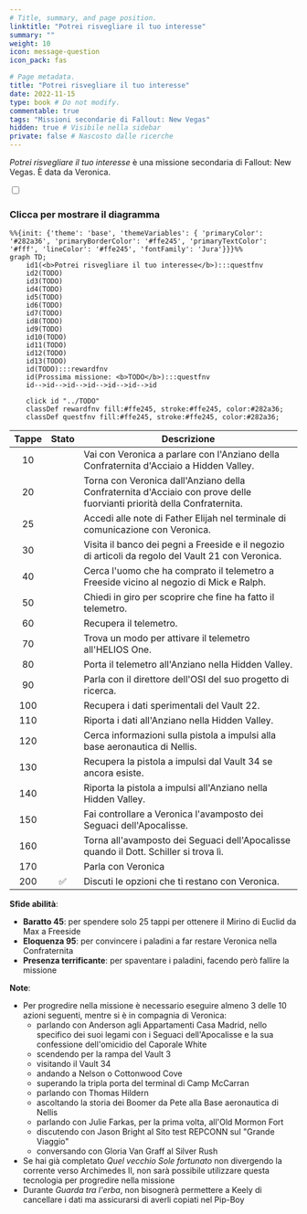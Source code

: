 ```yaml
---
# Title, summary, and page position.
linktitle: "Potrei risvegliare il tuo interesse"
summary: ""
weight: 10
icon: message-question
icon_pack: fas

# Page metadata.
title: "Potrei risvegliare il tuo interesse"
date: 2022-11-15
type: book # Do not modify.
commentable: true
tags: "Missioni secondarie di Fallout: New Vegas"
hidden: true # Visibile nella sidebar
private: false # Nascosto dalle ricerche
---
```


<div class="fnv">


*Potrei risvegliare il tuo interesse* è una missione secondaria di Fallout: New Vegas. È data da Veronica.


<section class="chart-collapse">
<input type="checkbox" name="collapse2" id="handle2">
<h3 class="handle">
<label for="handle2">Clicca per mostrare il diagramma</label>
</h3>
<div class="content">

```mermaid
%%{init: {'theme': 'base', 'themeVariables': { 'primaryColor': '#282a36', 'primaryBorderColor': '#ffe245', 'primaryTextColor': '#fff', 'lineColor': '#ffe245', 'fontFamily': 'Jura'}}}%%
graph TD;
    id1(<b>Potrei risvegliare il tuo interesse</b>):::questfnv
    id2(TODO)
    id3(TODO)
    id4(TODO)
    id5(TODO)
    id6(TODO)
    id7(TODO) 
    id8(TODO)
    id9(TODO)
    id10(TODO)
    id11(TODO)
    id12(TODO)
    id13(TODO) 
    id(TODO):::rewardfnv
    id(Prossima missione: <b>TODO</b>):::questfnv
    id-->id-->id-->id-->id-->id-->id
    
    click id "../TODO"
    classDef rewardfnv fill:#ffe245, stroke:#ffe245, color:#282a36;
    classDef questfnv fill:#ffe245, stroke:#ffe245, color:#282a36;
```

</div>
</section>

| Tappe |       Stato        | Descrizione |
|:-----:|:------------------:| ----------- |
|                           10                          |            | Vai con Veronica a parlare con l'Anziano della Confraternita d'Acciaio a Hidden Valley.                                                                                     |
|                           20                          |            | Torna con Veronica dall'Anziano della Confraternita d'Acciaio con prove delle fuorvianti priorità della Confraternita.                                                      |
|                           25                          |            | Accedi alle note di Father Elijah nel terminale di comunicazione con Veronica.                                                                                              |
|                           30                          |            | Visita il banco dei pegni a Freeside e il negozio di articoli da regolo del Vault 21 con Veronica.                                                                          |
|                           40                          |            | Cerca l'uomo che ha comprato il telemetro a Freeside vicino al negozio di Mick e Ralph.                                                                                     |
|                           50                          |            | Chiedi in giro per scoprire che fine ha fatto il telemetro.                                                                                                                 |
|                           60                          |            | Recupera il telemetro.                                                                                                                                                      |
|                           70                          |            | Trova un modo per attivare il telemetro all'HELIOS One.                                                                                                                     |
|                           80                          |            | Porta il telemetro all'Anziano nella Hidden Valley.                                                                                                                         |
|                           90                          |            | Parla con il direttore dell'OSI del suo progetto di ricerca.                                                                                                                |
|                          100                          |            | Recupera i dati sperimentali del Vault 22.                                                                                                                                  |
|                          110                          |            | Riporta i dati all'Anziano nella Hidden Valley.                                                                                                                             |
|                          120                          |            | Cerca informazioni sulla pistola a impulsi alla base aeronautica di Nellis.                                                                                                 |
|                          130                          |            | Recupera la pistola a impulsi dal Vault 34 se ancora esiste.                                                                                                                |
|                          140                          |            | Riporta la pistola a impulsi all'Anziano nella Hidden Valley.                                                                                                               |
|                          150                          |            | Fai controllare a Veronica l'avamposto dei Seguaci dell'Apocalisse.                                                                                                         |
|                          160                          |            | Torna all'avamposto dei Seguaci dell'Apocalisse quando il Dott. Schiller si trova lì.                                                                                       |
|                          170                          |            | Parla con Veronica                                                                                                                                                          |
|                          200                          | :white_check_mark: | Discuti le opzioni che ti restano con Veronica.                                                                                                                             |



**Sfide abilità**:
- **Baratto 45**: per spendere solo 25 tappi per ottenere il Mirino di Euclid da Max a Freeside
- **Eloquenza 95**: per convincere i paladini a far restare Veronica nella Confraternita
- **Presenza terrificante**: per spaventare i paladini, facendo però fallire la missione



**Note**:
- Per progredire nella missione è necessario eseguire almeno 3 delle 10 azioni seguenti, mentre si è in compagnia di Veronica:
  - parlando con Anderson agli Appartamenti Casa Madrid, nello specifico dei suoi legami con i Seguaci dell'Apocalisse e la sua confessione dell'omicidio del Caporale White
  - scendendo per la rampa del Vault 3
  - visitando il Vault 34
  - andando a Nelson o Cottonwood Cove
  - superando la tripla porta del terminal di Camp McCarran
  - parlando con Thomas Hildern
  - ascoltando la storia dei Boomer da Pete alla Base aeronautica di Nellis
  - parlando con Julie Farkas, per la prima volta, all'Old Mormon Fort
  - discutendo con Jason Bright al Sito test REPCONN sul "Grande Viaggio"
  - conversando con Gloria Van Graff al Silver Rush
- Se hai già completato *Quel vecchio Sole fortunato* non divergendo la corrente verso Archimedes II, non sarà possibile utilizzare questa tecnologia per progredire nella missione
- Durante *Guarda tra l'erba*, non bisognerà permettere a Keely di cancellare i dati ma assicurarsi di averli copiati nel Pip-Boy


</div>


